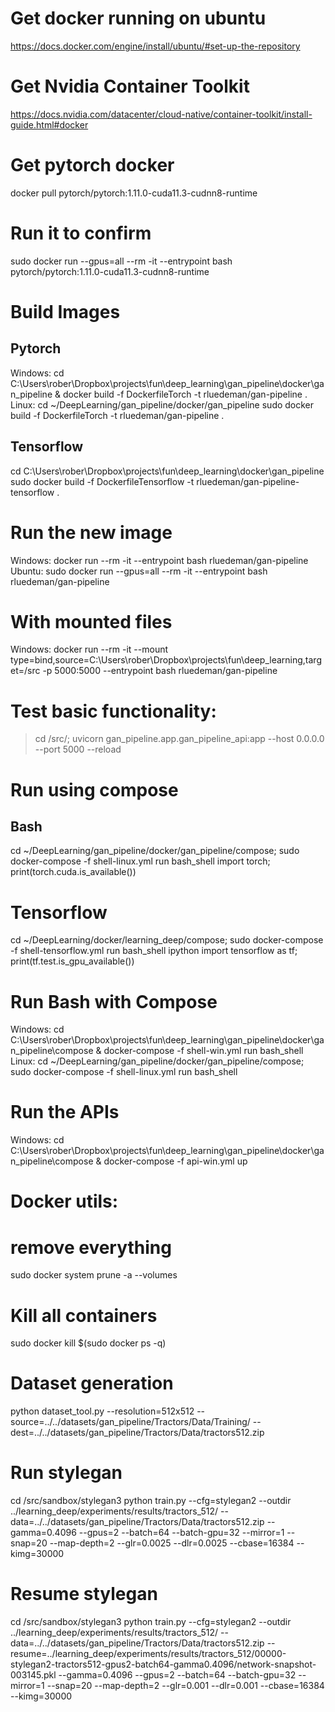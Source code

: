 # Get docker running on ubuntu
https://docs.docker.com/engine/install/ubuntu/#set-up-the-repository

# Get Nvidia Container Toolkit
https://docs.nvidia.com/datacenter/cloud-native/container-toolkit/install-guide.html#docker

# Get pytorch docker
docker pull pytorch/pytorch:1.11.0-cuda11.3-cudnn8-runtime

# Run it to confirm
sudo docker run --gpus=all --rm -it --entrypoint bash pytorch/pytorch:1.11.0-cuda11.3-cudnn8-runtime

# Build Images
## Pytorch
Windows:
cd C:\Users\rober\Dropbox\projects\fun\deep_learning\gan_pipeline\docker\gan_pipeline & docker build -f DockerfileTorch -t rluedeman/gan-pipeline .
Linux:
cd ~/DeepLearning/gan_pipeline/docker/gan_pipeline
sudo docker build -f DockerfileTorch -t rluedeman/gan-pipeline .

## Tensorflow
cd C:\Users\rober\Dropbox\projects\fun\deep_learning\docker\gan_pipeline
sudo docker build -f DockerfileTensorflow -t rluedeman/gan-pipeline-tensorflow .

# Run the new image
Windows:
docker run --rm -it --entrypoint bash rluedeman/gan-pipeline
Ubuntu:
sudo docker run --gpus=all --rm -it --entrypoint bash rluedeman/gan-pipeline
# With mounted files
Windows:
docker run --rm -it --mount type=bind,source=C:\Users\rober\Dropbox\projects\fun\deep_learning,target=/src -p 5000:5000 --entrypoint bash rluedeman/gan-pipeline

# Test basic functionality:
> cd /src/; uvicorn gan_pipeline.app.gan_pipeline_api:app --host 0.0.0.0 --port 5000 --reload 

# Run using compose
## Bash
cd ~/DeepLearning/gan_pipeline/docker/gan_pipeline/compose; sudo docker-compose -f shell-linux.yml run bash_shell
import torch; print(torch.cuda.is_available())

# Tensorflow
cd ~/DeepLearning/docker/learning_deep/compose; sudo docker-compose -f shell-tensorflow.yml run bash_shell
ipython
import tensorflow as tf; print(tf.test.is_gpu_available())

# Run Bash with Compose
Windows:
cd C:\Users\rober\Dropbox\projects\fun\deep_learning\gan_pipeline\docker\gan_pipeline\compose & docker-compose -f shell-win.yml run bash_shell
Linux:
cd ~/DeepLearning/gan_pipeline/docker/gan_pipeline/compose; sudo docker-compose -f shell-linux.yml run bash_shell

# Run the APIs
Windows:
cd C:\Users\rober\Dropbox\projects\fun\deep_learning\gan_pipeline\docker\gan_pipeline\compose & docker-compose -f api-win.yml up

# Docker utils:
# remove everything
sudo docker system prune -a --volumes
# Kill all containers
sudo docker kill $(sudo docker ps -q)


# Dataset generation
python dataset_tool.py --resolution=512x512 --source=../../datasets/gan_pipeline/Tractors/Data/Training/ --dest=../../datasets/gan_pipeline/Tractors/Data/tractors512.zip

# Run stylegan
cd /src/sandbox/stylegan3
python train.py --cfg=stylegan2 --outdir ../learning_deep/experiments/results/tractors_512/ --data=../../datasets/gan_pipeline/Tractors/Data/tractors512.zip --gamma=0.4096 --gpus=2 --batch=64 --batch-gpu=32 --mirror=1 --snap=20 --map-depth=2 --glr=0.0025 --dlr=0.0025 --cbase=16384 --kimg=30000

# Resume stylegan
cd /src/sandbox/stylegan3
python train.py --cfg=stylegan2 --outdir ../learning_deep/experiments/results/tractors_512/ --data=../../datasets/gan_pipeline/Tractors/Data/tractors512.zip --resume=../learning_deep/experiments/results/tractors_512/00000-stylegan2-tractors512-gpus2-batch64-gamma0.4096/network-snapshot-003145.pkl --gamma=0.4096 --gpus=2 --batch=64 --batch-gpu=32 --mirror=1 --snap=20 --map-depth=2 --glr=0.001 --dlr=0.001 --cbase=16384 --kimg=30000

